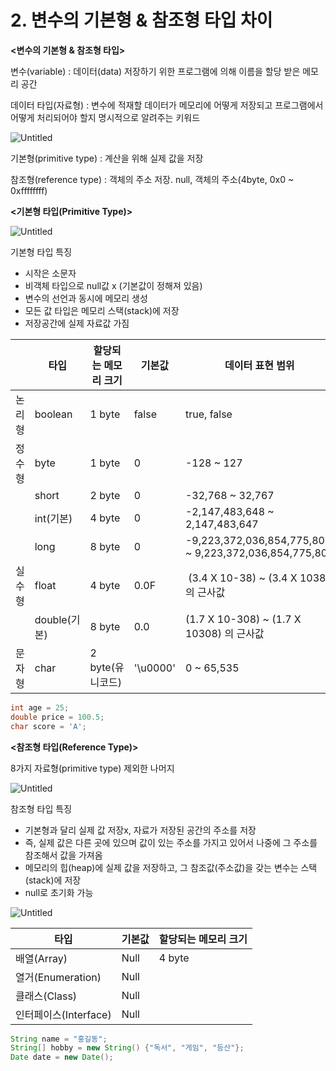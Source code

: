 # 2. 변수의 기본형 & 참조형 타입 차이

**<변수의 기본형 & 참조형 타입>**

변수(variable) : 데이터(data) 저장하기 위한 프로그램에 의해 이름을 할당 받은 메모리 공간

데이터 타입(자료형) : 변수에 적재할 데이터가 메모리에 어떻게 저장되고 프로그램에서 어떻게 처리되어야 할지 명시적으로 알려주는 키워드

![Untitled](2%20%E1%84%87%E1%85%A7%E1%86%AB%E1%84%89%E1%85%AE%E1%84%8B%E1%85%B4%20%E1%84%80%E1%85%B5%E1%84%87%E1%85%A9%E1%86%AB%E1%84%92%E1%85%A7%E1%86%BC%20&%20%E1%84%8E%E1%85%A1%E1%86%B7%E1%84%8C%E1%85%A9%E1%84%92%E1%85%A7%E1%86%BC%20%E1%84%90%E1%85%A1%E1%84%8B%E1%85%B5%E1%86%B8%20%E1%84%8E%E1%85%A1%E1%84%8B%E1%85%B5%2031af720abbe04c3f8cc397ac3281776b/Untitled.png)

기본형(primitive type) : 계산을 위해 실제 값을 저장

참조형(reference type) : 객체의 주소 저장. null, 객체의 주소(4byte, 0x0 ~ 0xffffffff)

**<기본형 타입(Primitive Type)>**

![Untitled](2%20%E1%84%87%E1%85%A7%E1%86%AB%E1%84%89%E1%85%AE%E1%84%8B%E1%85%B4%20%E1%84%80%E1%85%B5%E1%84%87%E1%85%A9%E1%86%AB%E1%84%92%E1%85%A7%E1%86%BC%20&%20%E1%84%8E%E1%85%A1%E1%86%B7%E1%84%8C%E1%85%A9%E1%84%92%E1%85%A7%E1%86%BC%20%E1%84%90%E1%85%A1%E1%84%8B%E1%85%B5%E1%86%B8%20%E1%84%8E%E1%85%A1%E1%84%8B%E1%85%B5%2031af720abbe04c3f8cc397ac3281776b/Untitled%201.png)

기본형 타입 특징

- 시작은 소문자
- 비객체 타입으로 null값 x (기본값이 정해져 있음)
- 변수의 선언과 동시에 메모리 생성
- 모든 값 타입은 메모리 스택(stack)에 저장
- 저장공간에 실제 자료값 가짐

|  | 타입 | 할당되는 메모리 크기 | 기본값 | 데이터 표현 범위 |
| --- | --- | --- | --- | --- |
| 논리형 | boolean | 1 byte | false | true, false |
| 정수형 | byte | 1 byte | 0 |  -128 ~ 127 |
|  | short | 2 byte | 0 |  -32,768 ~ 32,767 |
|  | int(기본) | 4 byte | 0 | -2,147,483,648 ~ 2,147,483,647 |
|  | long | 8 byte | 0 | -9,223,372,036,854,775,808 ~ 9,223,372,036,854,775,807 |
| 실수형 | float | 4 byte | 0.0F |  (3.4 X 10-38) ~ (3.4 X 1038) 의 근사값 |
|  | double(기본) | 8 byte | 0.0 | (1.7 X 10-308) ~ (1.7 X 10308) 의 근사값 |
| 문자형 | char | 2 byte(유니코드) |  '\u0000'  | 0 ~ 65,535 |

```java
int age = 25;
double price = 100.5;
char score = 'A';
```

**<참조형 타입(Reference Type)>**

8가지 자료형(primitive type) 제외한 나머지

![Untitled](2%20%E1%84%87%E1%85%A7%E1%86%AB%E1%84%89%E1%85%AE%E1%84%8B%E1%85%B4%20%E1%84%80%E1%85%B5%E1%84%87%E1%85%A9%E1%86%AB%E1%84%92%E1%85%A7%E1%86%BC%20&%20%E1%84%8E%E1%85%A1%E1%86%B7%E1%84%8C%E1%85%A9%E1%84%92%E1%85%A7%E1%86%BC%20%E1%84%90%E1%85%A1%E1%84%8B%E1%85%B5%E1%86%B8%20%E1%84%8E%E1%85%A1%E1%84%8B%E1%85%B5%2031af720abbe04c3f8cc397ac3281776b/Untitled%202.png)

참조형 타입 특징

- 기본형과 달리 실제 값 저장x, 자료가 저장된 공간의 주소를 저장
- 즉, 실제 값은 다른 곳에 있으며 값이 있는 주소를 가지고 있어서 나중에 그 주소를 참조해서 값을 가져옴
- 메모리의 힙(heap)에 실제 값을 저장하고, 그 참조값(주소값)을 갖는 변수는 스택(stack)에 저장
- null로 초기화 가능

![Untitled](2%20%E1%84%87%E1%85%A7%E1%86%AB%E1%84%89%E1%85%AE%E1%84%8B%E1%85%B4%20%E1%84%80%E1%85%B5%E1%84%87%E1%85%A9%E1%86%AB%E1%84%92%E1%85%A7%E1%86%BC%20&%20%E1%84%8E%E1%85%A1%E1%86%B7%E1%84%8C%E1%85%A9%E1%84%92%E1%85%A7%E1%86%BC%20%E1%84%90%E1%85%A1%E1%84%8B%E1%85%B5%E1%86%B8%20%E1%84%8E%E1%85%A1%E1%84%8B%E1%85%B5%2031af720abbe04c3f8cc397ac3281776b/Untitled%203.png)

| 타입 | 기본값 | 할당되는 메모리 크기 |
| --- | --- | --- |
| 배열(Array) | Null | 4 byte |
| 열거(Enumeration) | Null |  |
| 클래스(Class) | Null |  |
| 인터페이스(Interface) | Null |  |

```java
String name = "홍길동";
String[] hobby = new String() {"독서", "게임", "등산"};
Date date = new Date();
```